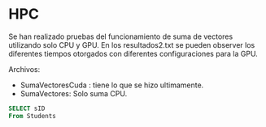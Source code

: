 # HPC

Se han realizado pruebas del funcionamiento de suma de vectores utilizando solo CPU y GPU.
En los resultados2.txt se pueden observer los diferentes tiempos otorgados con diferentes configuraciones para la GPU.

Archivos:
- SumaVectoresCuda : tiene lo que se hizo ultimamente.
- SumaVectores: Solo suma CPU.

```SQL
SELECT sID
From Students
```
